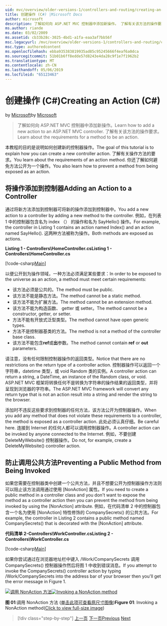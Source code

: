 ```yaml
---
uid: mvc/overview/older-versions-1/controllers-and-routing/creating-an-action-cs
title: 创建操作 (C#) |Microsoft Docs
author: microsoft
description: 了解如何向 ASP.NET MVC 控制器中添加新操作。 了解有关该方法的操作要求。
ms.author: riande
ms.date: 03/02/2009
ms.assetid: cb33b28c-3025-4bd1-a1fa-eaa3af7bb56f
msc.legacyurl: /mvc/overview/older-versions-1/controllers-and-routing/creating-an-action-cs
msc.type: authoredcontent
ms.openlocfilehash: ebba935383819935ad85c95245666f4eaf6a0dca
ms.sourcegitcommit: 51b01b6ff8edde57d8243e4da28c9f1e7f1962b2
ms.translationtype: MT
ms.contentlocale: zh-CN
ms.lasthandoff: 05/06/2019
ms.locfileid: "65123463"
---
```

# <a name="creating-an-action-c"></a><span data-ttu-id="920b7-104">创建操作 (C#)</span><span class="sxs-lookup"><span data-stu-id="920b7-104">Creating an Action (C#)</span></span>

<span data-ttu-id="920b7-105">by [Microsoft](https://github.com/microsoft)</span><span class="sxs-lookup"><span data-stu-id="920b7-105">by [Microsoft](https://github.com/microsoft)</span></span>

> <span data-ttu-id="920b7-106">了解如何向 ASP.NET MVC 控制器中添加新操作。</span><span class="sxs-lookup"><span data-stu-id="920b7-106">Learn how to add a new action to an ASP.NET MVC controller.</span></span> <span data-ttu-id="920b7-107">了解有关该方法的操作要求。</span><span class="sxs-lookup"><span data-stu-id="920b7-107">Learn about the requirements for a method to be an action.</span></span>

<span data-ttu-id="920b7-108">本教程的目的是说明如何创建新的控制器操作。</span><span class="sxs-lookup"><span data-stu-id="920b7-108">The goal of this tutorial is to explain how you can create a new controller action.</span></span> <span data-ttu-id="920b7-109">了解有关操作方法的要求。</span><span class="sxs-lookup"><span data-stu-id="920b7-109">You learn about the requirements of an action method.</span></span> <span data-ttu-id="920b7-110">你还了解如何避免方法公开为一个操作。</span><span class="sxs-lookup"><span data-stu-id="920b7-110">You also learn how to prevent a method from being exposed as an action.</span></span>

## <a name="adding-an-action-to-a-controller"></a><span data-ttu-id="920b7-111">将操作添加到控制器</span><span class="sxs-lookup"><span data-stu-id="920b7-111">Adding an Action to a Controller</span></span>

<span data-ttu-id="920b7-112">通过将新方法添加到控制器可将新的操作添加到控制器中。</span><span class="sxs-lookup"><span data-stu-id="920b7-112">You add a new action to a controller by adding a new method to the controller.</span></span> <span data-ttu-id="920b7-113">例如，在列表 1 中的控制器包含名为 index （） 的操作和名为 SayHello() 操作。</span><span class="sxs-lookup"><span data-stu-id="920b7-113">For example, the controller in Listing 1 contains an action named Index() and an action named SayHello().</span></span> <span data-ttu-id="920b7-114">这两种方法被称为操作。</span><span class="sxs-lookup"><span data-stu-id="920b7-114">Both methods are exposed as actions.</span></span>

<span data-ttu-id="920b7-115">**Listing 1 - Controllers\HomeController.cs**</span><span class="sxs-lookup"><span data-stu-id="920b7-115">**Listing 1 - Controllers\HomeController.cs**</span></span>

[!code-csharp[Main](creating-an-action-cs/samples/sample1.cs)]

<span data-ttu-id="920b7-116">以便公开到为操作领域，一种方法必须满足某些要求：</span><span class="sxs-lookup"><span data-stu-id="920b7-116">In order to be exposed to the universe as an action, a method must meet certain requirements:</span></span>

- <span data-ttu-id="920b7-117">该方法必须是公共的。</span><span class="sxs-lookup"><span data-stu-id="920b7-117">The method must be public.</span></span>
- <span data-ttu-id="920b7-118">该方法不能是静态方法。</span><span class="sxs-lookup"><span data-stu-id="920b7-118">The method cannot be a static method.</span></span>
- <span data-ttu-id="920b7-119">该方法不能为扩展方法。</span><span class="sxs-lookup"><span data-stu-id="920b7-119">The method cannot be an extension method.</span></span>
- <span data-ttu-id="920b7-120">该方法不能为构造函数、 getter 或 setter。</span><span class="sxs-lookup"><span data-stu-id="920b7-120">The method cannot be a constructor, getter, or setter.</span></span>
- <span data-ttu-id="920b7-121">方法不能有开放式泛型类型。</span><span class="sxs-lookup"><span data-stu-id="920b7-121">The method cannot have open generic types.</span></span>
- <span data-ttu-id="920b7-122">方法不是控制器基类的方法。</span><span class="sxs-lookup"><span data-stu-id="920b7-122">The method is not a method of the controller base class.</span></span>
- <span data-ttu-id="920b7-123">该方法不能包含**ref**或**出**参数。</span><span class="sxs-lookup"><span data-stu-id="920b7-123">The method cannot contain **ref** or **out** parameters.</span></span>

<span data-ttu-id="920b7-124">请注意，没有任何限制控制器操作的返回类型。</span><span class="sxs-lookup"><span data-stu-id="920b7-124">Notice that there are no restrictions on the return type of a controller action.</span></span> <span data-ttu-id="920b7-125">控制器操作可以返回一个字符串，datetime 类型，或 void Random 类的实例。</span><span class="sxs-lookup"><span data-stu-id="920b7-125">A controller action can return a string, a DateTime, an instance of the Random class, or void.</span></span> <span data-ttu-id="920b7-126">ASP.NET MVC 框架将转换任何不是转换为字符串的操作结果的返回类型，并将呈现到浏览器的字符串。</span><span class="sxs-lookup"><span data-stu-id="920b7-126">The ASP.NET MVC framework will convert any return type that is not an action result into a string and render the string to the browser.</span></span>

<span data-ttu-id="920b7-127">添加时不违反这些要求到控制器的任何方法，该方法公开为控制器操作。</span><span class="sxs-lookup"><span data-stu-id="920b7-127">When you add any method that does not violate these requirements to a controller, the method is exposed as a controller action.</span></span> <span data-ttu-id="920b7-128">此处必须认真仔细。</span><span class="sxs-lookup"><span data-stu-id="920b7-128">Be careful here.</span></span> <span data-ttu-id="920b7-129">连接到 Internet 的任何人都可以调用控制器操作。</span><span class="sxs-lookup"><span data-stu-id="920b7-129">A controller action can be invoked by anyone connected to the Internet.</span></span> <span data-ttu-id="920b7-130">例如，不要创建 DeleteMyWebsite() 控制器操作。</span><span class="sxs-lookup"><span data-stu-id="920b7-130">Do not, for example, create a DeleteMyWebsite() controller action.</span></span>

## <a name="preventing-a-public-method-from-being-invoked"></a><span data-ttu-id="920b7-131">防止调用公共方法</span><span class="sxs-lookup"><span data-stu-id="920b7-131">Preventing a Public Method from Being Invoked</span></span>

<span data-ttu-id="920b7-132">如果您需要在控制器类中创建一个公共方法，并且不想要公开为控制器操作方法则可以阻止该方法调用通过使用 [NonAction] 属性。</span><span class="sxs-lookup"><span data-stu-id="920b7-132">If you need to create a public method in a controller class and you don't want to expose the method as a controller action then you can prevent the method from being invoked by using the [NonAction] attribute.</span></span> <span data-ttu-id="920b7-133">例如，在代码清单 2 中的控制器包含一个名为使用 [NonAction] 特性修饰的 CompanySecrets() 的公共方法。</span><span class="sxs-lookup"><span data-stu-id="920b7-133">For example, the controller in Listing 2 contains a public method named CompanySecrets() that is decorated with the [NonAction] attribute.</span></span>

<span data-ttu-id="920b7-134">**代码清单 2-Controllers\WorkController.cs**</span><span class="sxs-lookup"><span data-stu-id="920b7-134">**Listing 2 - Controllers\WorkController.cs**</span></span>

[!code-csharp[Main](creating-an-action-cs/samples/sample2.cs)]

<span data-ttu-id="920b7-135">如果你尝试通过在浏览器地址栏中键入 /Work/CompanySecrets 调用 CompanySecrets() 控制器操作然后将图 1 中收到错误消息。</span><span class="sxs-lookup"><span data-stu-id="920b7-135">If you attempt to invoke the CompanySecrets() controller action by typing /Work/CompanySecrets into the address bar of your browser then you'll get the error message in Figure 1.</span></span>

<span data-ttu-id="920b7-136">[![调用 NonAction 方法](creating-an-action-cs/_static/image1.jpg)](creating-an-action-cs/_static/image1.png)</span><span class="sxs-lookup"><span data-stu-id="920b7-136">[![Invoking a NonAction method](creating-an-action-cs/_static/image1.jpg)](creating-an-action-cs/_static/image1.png)</span></span>

<span data-ttu-id="920b7-137">**图 01**:调用 NonAction 方法 ([单击此项可查看原尺寸图像](creating-an-action-cs/_static/image2.png))</span><span class="sxs-lookup"><span data-stu-id="920b7-137">**Figure 01**: Invoking a NonAction method([Click to view full-size image](creating-an-action-cs/_static/image2.png))</span></span>

> [!div class="step-by-step"]
> <span data-ttu-id="920b7-138">[上一页](creating-a-controller-cs.md)
> [下一页](asp-net-mvc-routing-overview-vb.md)</span><span class="sxs-lookup"><span data-stu-id="920b7-138">[Previous](creating-a-controller-cs.md)
[Next](asp-net-mvc-routing-overview-vb.md)</span></span>
